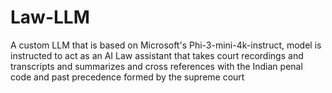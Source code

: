 # Law-LLM
A custom LLM that is based on Microsoft's Phi-3-mini-4k-instruct, model is instructed to act as an AI Law assistant that takes court recordings and transcripts and summarizes and cross references with the Indian penal code and past precedence formed by the supreme court
